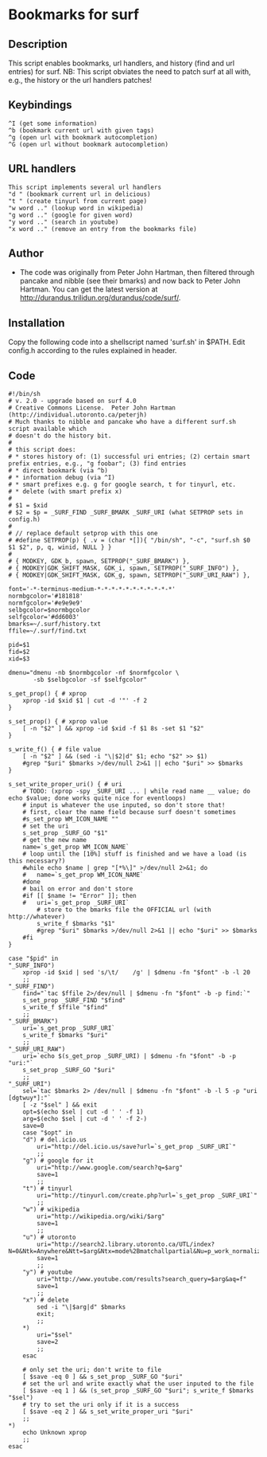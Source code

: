 Bookmarks for surf
==================

Description
-----------

This script enables bookmarks, url handlers, and history (find and url entries) for surf.
NB: This script obviates the need to patch surf at all with, e.g., the history or the url handlers patches!

Keybindings
-----------
	^I (get some information)
	^b (bookmark current url with given tags)
	^g (open url with bookmark autocompletion)
	^G (open url without bookmark autocompletion)

URL handlers
------------
	This script implements several url handlers
	"d " (bookmark current url in delicious)
	"t " (create tinyurl from current page)
	"w word .." (lookup word in wikipedia)
	"g word .." (google for given word)
	"y word .." (search in youtube)
	"x word .." (remove an entry from the bookmarks file)

Author
------

* The code was originally from Peter John Hartman, then filtered through pancake and nibble (see their bmarks) 
  and now back to Peter John Hartman.  You can get the latest version at http://durandus.trilidun.org/durandus/code/surf/.

Installation
------------

Copy the following code into a shellscript named 'surf.sh' in $PATH. Edit config.h according to the rules explained in header.

Code
----
	#!/bin/sh
	# v. 2.0 - upgrade based on surf 4.0
	# Creative Commons License.  Peter John Hartman (http://individual.utoronto.ca/peterjh)
	# Much thanks to nibble and pancake who have a different surf.sh script available which
	# doesn't do the history bit.
	#
	# this script does:
	# * stores history of: (1) successful uri entries; (2) certain smart prefix entries, e.g., "g foobar"; (3) find entries
	# * direct bookmark (via ^b)
	# * information debug (via ^I)
	# * smart prefixes e.g. g for google search, t for tinyurl, etc.
	# * delete (with smart prefix x)
	#
	# $1 = $xid
	# $2 = $p = _SURF_FIND _SURF_BMARK _SURF_URI (what SETPROP sets in config.h)
	#
	# // replace default setprop with this one
	# #define SETPROP(p) { .v = (char *[]){ "/bin/sh", "-c", "surf.sh $0 $1 $2", p, q, winid, NULL } }
	#
	# { MODKEY, GDK_b, spawn, SETPROP("_SURF_BMARK") },
	# { MODKEY|GDK_SHIFT_MASK, GDK_i, spawn, SETPROP("_SURF_INFO") },
	# { MODKEY|GDK_SHIFT_MASK, GDK_g, spawn, SETPROP("_SURF_URI_RAW") },

	font='-*-terminus-medium-*-*-*-*-*-*-*-*-*-*-*'
	normbgcolor='#181818'
	normfgcolor='#e9e9e9'
	selbgcolor=$normbgcolor
	selfgcolor='#dd6003'
	bmarks=~/.surf/history.txt
	ffile=~/.surf/find.txt 

	pid=$1
	fid=$2
	xid=$3

	dmenu="dmenu -nb $normbgcolor -nf $normfgcolor \
		   -sb $selbgcolor -sf $selfgcolor"

	s_get_prop() { # xprop
		xprop -id $xid $1 | cut -d '"' -f 2
	}

	s_set_prop() { # xprop value
		[ -n "$2" ] && xprop -id $xid -f $1 8s -set $1 "$2"
	}

	s_write_f() { # file value
		[ -n "$2" ] && (sed -i "\|$2|d" $1; echo "$2" >> $1)
		#grep "$uri" $bmarks >/dev/null 2>&1 || echo "$uri" >> $bmarks
	}

	s_set_write_proper_uri() { # uri
		# TODO: (xprop -spy _SURF_URI ... | while read name __ value; do echo $value; done works quite nice for eventloops)
		# input is whatever the use inputed, so don't store that!
		# first, clear the name field because surf doesn't sometimes
		#s_set_prop WM_ICON_NAME ""
		# set the uri
		s_set_prop _SURF_GO "$1"
		# get the new name
		name=`s_get_prop WM_ICON_NAME`
		# loop until the [10%] stuff is finished and we have a load (is this necessary?)
		#while echo $name | grep "[*%\]" >/dev/null 2>&1; do 
		#	name=`s_get_prop WM_ICON_NAME`
		#done 
		# bail on error and don't store
		#if [[ $name != "Error" ]]; then
		#	uri=`s_get_prop _SURF_URI`
			# store to the bmarks file the OFFICIAL url (with http://whatever)
			s_write_f $bmarks "$1"
			#grep "$uri" $bmarks >/dev/null 2>&1 || echo "$uri" >> $bmarks
		#fi
	}

	case "$pid" in
	"_SURF_INFO")
		xprop -id $xid | sed 's/\t/    /g' | $dmenu -fn "$font" -b -l 20
		;;
	"_SURF_FIND")
		find="`tac $ffile 2>/dev/null | $dmenu -fn "$font" -b -p find:`"
		s_set_prop _SURF_FIND "$find"
		s_write_f $ffile "$find"
		;;
	"_SURF_BMARK")
		uri=`s_get_prop _SURF_URI`
		s_write_f $bmarks "$uri"
		;;
	"_SURF_URI_RAW")
		uri=`echo $(s_get_prop _SURF_URI) | $dmenu -fn "$font" -b -p "uri:"`
		s_set_prop _SURF_GO "$uri"
		;;
	"_SURF_URI")
		sel=`tac $bmarks 2> /dev/null | $dmenu -fn "$font" -b -l 5 -p "uri [dgtwuy*]:"`
		[ -z "$sel" ] && exit
		opt=$(echo $sel | cut -d ' ' -f 1)
		arg=$(echo $sel | cut -d ' ' -f 2-)
		save=0
		case "$opt" in
		"d") # del.icio.us
			uri="http://del.icio.us/save?url=`s_get_prop _SURF_URI`"
			;;
		"g") # google for it
			uri="http://www.google.com/search?q=$arg"
			save=1
			;;
		"t") # tinyurl
			uri="http://tinyurl.com/create.php?url=`s_get_prop _SURF_URI`"
			;;
		"w") # wikipedia
			uri="http://wikipedia.org/wiki/$arg"
			save=1
			;;
		"u") # utoronto
			uri="http://search2.library.utoronto.ca/UTL/index?N=0&Ntk=Anywhere&Ntt=$arg&Ntx=mode%2Bmatchallpartial&Nu=p_work_normalized&Np=1&formName=search_form_simple"
			save=1
			;;
		"y") # youtube
			uri="http://www.youtube.com/results?search_query=$arg&aq=f"
			save=1
			;;
		"x") # delete
			sed -i "\|$arg|d" $bmarks
			exit;
			;;
		*)
			uri="$sel"
			save=2
			;;
		esac

		# only set the uri; don't write to file
		[ $save -eq 0 ] && s_set_prop _SURF_GO "$uri"
		# set the url and write exactly what the user inputed to the file
		[ $save -eq 1 ] && (s_set_prop _SURF_GO "$uri"; s_write_f $bmarks "$sel")
		# try to set the uri only if it is a success
		[ $save -eq 2 ] && s_set_write_proper_uri "$uri"
		;;
	*)
		echo Unknown xprop
		;;
	esac
